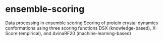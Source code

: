 # ensemble-scoring
Data processing in ensemble scoring
Scoring of protein crystal dynamics conformations using three scoring functions DSX (knowledge-based), X-Score (empirical), and ΔvinaRF20 (machine-learning-based)
